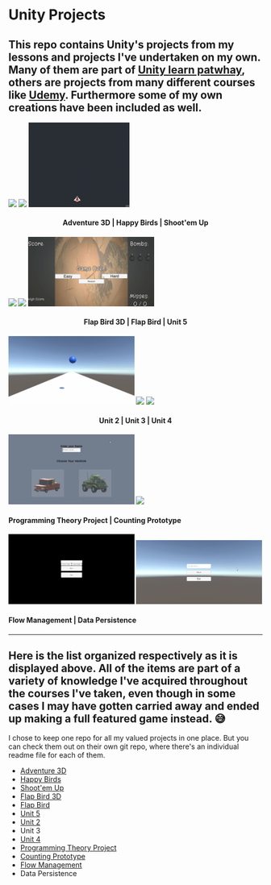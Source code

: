 # Unity Projects
 
## This repo contains Unity's projects from my lessons and projects I've undertaken on my own. Many of them are part of [Unity learn patwhay][1], others are projects from many different courses like [Udemy][2]. Furthermore some of my own creations have been included as well. 

<p align="left"> <img src="Adventure3D/Gifs for Git/gameplay.gif" width="250"/> <align="center"> <img src="Happy Birds/Gifs for Git/gameplay.gif" width="250"/> <align="right"> <img src="Shoot-emUp/Gifs for Git/Demo1.gif" width="200"/>

<h4 align="center">
  Adventure 3D |  Happy Birds | Shoot'em Up               
<h4/>

<img src="FlapBird3D/Gifs for Git/gameplay.gif" width="250"/> <img src="Flap Bird/Gifs for Git/gameplay.gif" width="250"/> <img src="Unit 5/Gifs for Git/gameplay.gif" width="250"/>
 
 <h4 align="center">
  Flap Bird 3D | Flap Bird | Unit 5               
<h4/>

<img src="Unit 2/Gifs for git/gameplay.gif" width="250"/> <img src="Unit 3/Gifs for Git/gameplay.gif" width="250"/> <img src="Unit 4/Gifs for Git/gameplay.gif" width="250"/>
  
<h4 align="center">
 Unit 2 | Unit 3 | Unit 4               
<h4/>

<img src="Programming Theory Project/Gifs for Git/gameplay.gif" width="250"/> <img src="Counting Prototype/Gifs for Git/gameplay.gif" width="250"/>

<h4 align="left">
 Programming Theory Project | Counting Prototype             
<h4/>
  
<img src="FlowManagement/Gifs for Git/gameplay.gif" width="250"/>  <img src="DataPersistence/Gifs for Git/gameplay.gif" width="250"/> 

<h4 align="left">
 Flow Management | Data Persistence           
<h4/>

--- 
## Here is the list organized respectively as it is displayed above. All of the items are part of a variety of knowledge I've acquired throughout the courses I've taken, even though in some cases I may have gotten carried away and ended up making a full featured game instead. 😅
 
I chose to keep one repo for all my valued projects in one place. But you can check them out on their own git repo, where there's an individual readme file for each of them. 
 
 
* [Adventure 3D][3]  
* [Happy Birds][4]
* [Shoot'em Up][5] 
* [Flap Bird 3D][6] 
* [Flap Bird][7] 
* [Unit 5][8]
* [Unit 2][9]
* Unit 3 
* [Unit 4][10] 
* [Programming Theory Project][11] 
* [Counting Prototype][12]
* [Flow Management][13] 
* Data Persistence
 
[1]: https://learn.unity.com/
[2]: https://www.udemy.com/course/curso-completo-unity-3d/ 
[3]: https://github.com/ThicosGroove/Adventure3D
[4]: https://github.com/ThicosGroove/Happy-Birds
[5]: https://github.com/ThicosGroove/Shot-emUp
[6]: https://github.com/ThicosGroove/Flap-Bird-3D
[7]: https://github.com/ThicosGroove/Flap-Bird
[8]: https://github.com/ThicosGroove/Fruit-Ninja-3D 
[9]: https://github.com/ThicosGroove/Infinity-Run
[10]: https://github.com/ThicosGroove/Ball-game
[11]: https://github.com/ThicosGroove/Programming-Theory-Project
[13]: https://github.com/ThicosGroove/FlowManagement
[12]: https://github.com/ThicosGroove/Counting-Prototype 
